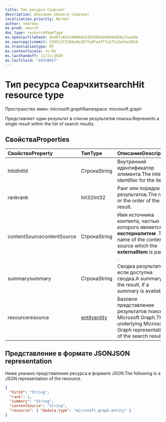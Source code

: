 ```yaml
---
title: Тип ресурса Сеарчхит
description: Описание объекта Сеарчхит
localization_priority: Normal
author: nmoreau
ms.prod: search
doc_type: resourcePageType
ms.openlocfilehash: bad671657e46068263d3386eb0bb04026cfaa28e
ms.sourcegitcommit: 5345c2f3265ede107fa0faaff7a3f1c2afee3810
ms.translationtype: MT
ms.contentlocale: ru-RU
ms.lasthandoff: 11/21/2020
ms.locfileid: "49378017"
---
```

# <a name="searchhit-resource-type"></a><span data-ttu-id="c44c8-103">Тип ресурса Сеарчхит</span><span class="sxs-lookup"><span data-stu-id="c44c8-103">searchHit resource type</span></span>

<span data-ttu-id="c44c8-104">Пространство имен: microsoft.graph</span><span class="sxs-lookup"><span data-stu-id="c44c8-104">Namespace: microsoft.graph</span></span>

<span data-ttu-id="c44c8-105">Представляет один результат в списке результатов поиска.</span><span class="sxs-lookup"><span data-stu-id="c44c8-105">Represents a single result within the list of search results.</span></span>

## <a name="properties"></a><span data-ttu-id="c44c8-106">Свойства</span><span class="sxs-lookup"><span data-stu-id="c44c8-106">Properties</span></span>

| <span data-ttu-id="c44c8-107">Свойство</span><span class="sxs-lookup"><span data-stu-id="c44c8-107">Property</span></span>     | <span data-ttu-id="c44c8-108">Тип</span><span class="sxs-lookup"><span data-stu-id="c44c8-108">Type</span></span>        | <span data-ttu-id="c44c8-109">Описание</span><span class="sxs-lookup"><span data-stu-id="c44c8-109">Description</span></span> |
|:-------------|:------------|:------------|
|<span data-ttu-id="c44c8-110">hitId</span><span class="sxs-lookup"><span data-stu-id="c44c8-110">hitId</span></span>|<span data-ttu-id="c44c8-111">Строка</span><span class="sxs-lookup"><span data-stu-id="c44c8-111">String</span></span>|<span data-ttu-id="c44c8-112">Внутренний идентификатор элемента.</span><span class="sxs-lookup"><span data-stu-id="c44c8-112">The internal identifier for the item.</span></span>|
|<span data-ttu-id="c44c8-113">rank</span><span class="sxs-lookup"><span data-stu-id="c44c8-113">rank</span></span>|<span data-ttu-id="c44c8-114">Int32</span><span class="sxs-lookup"><span data-stu-id="c44c8-114">Int32</span></span>|<span data-ttu-id="c44c8-115">Ранг или порядок результатов.</span><span class="sxs-lookup"><span data-stu-id="c44c8-115">The rank or the order of the result.</span></span>|
|<span data-ttu-id="c44c8-116">contentSource</span><span class="sxs-lookup"><span data-stu-id="c44c8-116">contentSource</span></span>|<span data-ttu-id="c44c8-117">Строка</span><span class="sxs-lookup"><span data-stu-id="c44c8-117">String</span></span>|<span data-ttu-id="c44c8-118">Имя источника контента, частью которого является **екстерналитем** .</span><span class="sxs-lookup"><span data-stu-id="c44c8-118">The name of the content source which the **externalItem** is part of .</span></span>|
|<span data-ttu-id="c44c8-119">summary</span><span class="sxs-lookup"><span data-stu-id="c44c8-119">summary</span></span>|<span data-ttu-id="c44c8-120">Строка</span><span class="sxs-lookup"><span data-stu-id="c44c8-120">String</span></span>|<span data-ttu-id="c44c8-121">Сводка результатов, если доступна сводка.</span><span class="sxs-lookup"><span data-stu-id="c44c8-121">A summary of the result, if a summary is available.</span></span>|
|<span data-ttu-id="c44c8-122">resource</span><span class="sxs-lookup"><span data-stu-id="c44c8-122">resource</span></span>|[<span data-ttu-id="c44c8-123">entity</span><span class="sxs-lookup"><span data-stu-id="c44c8-123">entity</span></span>](entity.md)|<span data-ttu-id="c44c8-124">Базовое представление результатов поиска в Microsoft Graph.</span><span class="sxs-lookup"><span data-stu-id="c44c8-124">The underlying Microsoft Graph representation of the search result.</span></span>|

## <a name="json-representation"></a><span data-ttu-id="c44c8-125">Представление в формате JSON</span><span class="sxs-lookup"><span data-stu-id="c44c8-125">JSON representation</span></span>

<span data-ttu-id="c44c8-126">Ниже указано представление ресурса в формате JSON.</span><span class="sxs-lookup"><span data-stu-id="c44c8-126">The following is a JSON representation of the resource.</span></span>

<!-- {
  "blockType": "resource",
  "optionalProperties": [

  ],
  "@odata.type": "microsoft.graph.searchHit",
  "baseType": null
}-->

```json
{
  "hitId": "String",
  "rank": 1,
  "summary": "String",
  "contentSource": "String",
  "resource": { "@odata.type": "microsoft.graph.entity" }
}
```

<!-- uuid: 16cd6b66-4b1a-43a1-adaf-3a886856ed98
2019-02-04 14:57:30 UTC -->
<!-- {
  "type": "#page.annotation",
  "description": "searchHit resource",
  "keywords": "",
  "section": "documentation",
  "tocPath": ""
}-->

